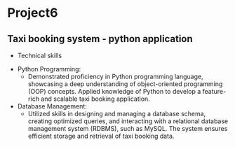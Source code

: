 # Project6
## Taxi booking system - python application
*  Technical skills
  - Python Programming:
       - Demonstrated proficiency in Python programming language, showcasing a deep understanding of object-oriented programming (OOP) concepts. Applied knowledge of Python to develop a feature-rich and scalable taxi booking application.
  - Database Management:
       - Utilized skills in designing and managing a database schema, creating optimized queries, and interacting with a relational database management system (RDBMS), such as MySQL. The system ensures efficient storage and retrieval of taxi booking data.
